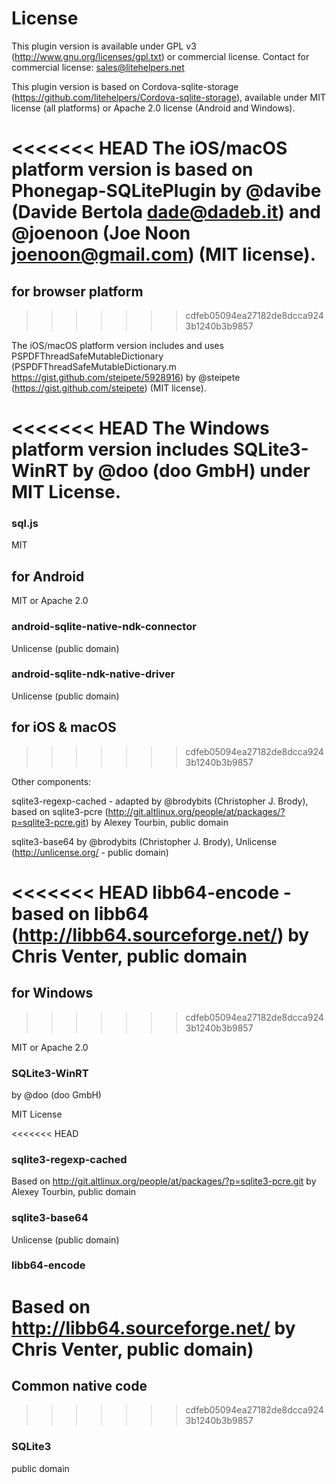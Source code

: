 # License

This plugin version is available under GPL v3 (http://www.gnu.org/licenses/gpl.txt) or commercial license. Contact for commercial license: sales@litehelpers.net

This plugin version is based on Cordova-sqlite-storage (https://github.com/litehelpers/Cordova-sqlite-storage), available under MIT license (all platforms) or Apache 2.0 license (Android and Windows).

<<<<<<< HEAD
The iOS/macOS platform version is based on Phonegap-SQLitePlugin by @davibe (Davide Bertola <dade@dadeb.it>) and @joenoon (Joe Noon <joenoon@gmail.com>) (MIT license).
=======
## for browser platform
>>>>>>> cdfeb05094ea27182de8dcca9243b1240b3b9857

The iOS/macOS platform version includes and uses PSPDFThreadSafeMutableDictionary (PSPDFThreadSafeMutableDictionary.m <https://gist.github.com/steipete/5928916>) by @steipete (<https://gist.github.com/steipete>) (MIT license).

<<<<<<< HEAD
The Windows platform version includes SQLite3-WinRT by @doo (doo GmbH) under MIT License.
=======
### sql.js

MIT

## for Android

MIT or Apache 2.0

### android-sqlite-native-ndk-connector

Unlicense (public domain)

### android-sqlite-ndk-native-driver

Unlicense (public domain)

## for iOS & macOS
>>>>>>> cdfeb05094ea27182de8dcca9243b1240b3b9857

Other components:

sqlite3-regexp-cached - adapted by @brodybits (Christopher J. Brody), based on sqlite3-pcre (http://git.altlinux.org/people/at/packages/?p=sqlite3-pcre.git) by Alexey Tourbin, public domain

sqlite3-base64 by @brodybits (Christopher J. Brody), Unlicense (http://unlicense.org/ - public domain)

<<<<<<< HEAD
libb64-encode - based on libb64 (http://libb64.sourceforge.net/) by Chris Venter, public domain
=======
## for Windows
>>>>>>> cdfeb05094ea27182de8dcca9243b1240b3b9857

MIT or Apache 2.0

### SQLite3-WinRT

by @doo (doo GmbH)

MIT License

<<<<<<< HEAD
### sqlite3-regexp-cached

Based on <http://git.altlinux.org/people/at/packages/?p=sqlite3-pcre.git> by Alexey Tourbin, public domain

### sqlite3-base64

Unlicense (public domain)

### libb64-encode

Based on <http://libb64.sourceforge.net/> by Chris Venter, public domain)
=======
## Common native code
>>>>>>> cdfeb05094ea27182de8dcca9243b1240b3b9857

### SQLite3

public domain
